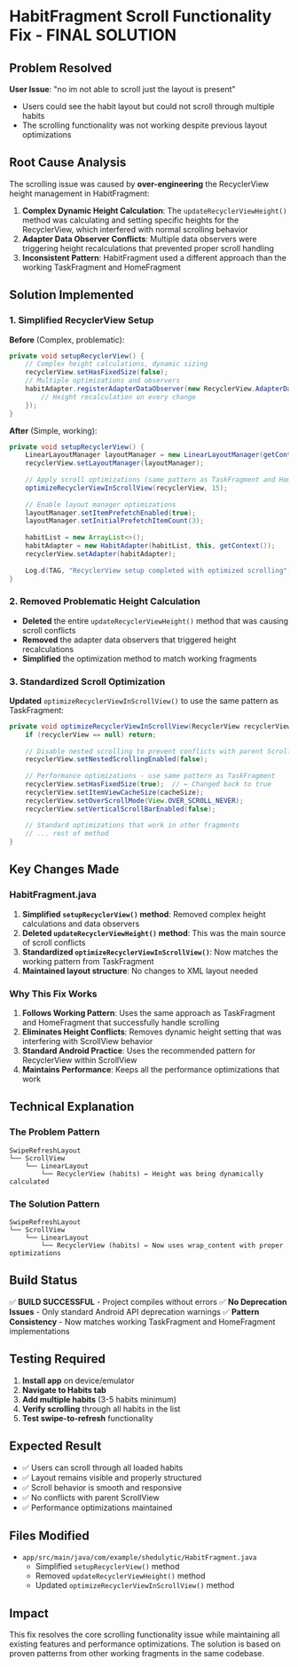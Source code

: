 # HabitFragment Scroll Functionality Fix - FINAL SOLUTION

## Problem Resolved
**User Issue**: "no im not able to scroll just the layout is present"
- Users could see the habit layout but could not scroll through multiple habits
- The scrolling functionality was not working despite previous layout optimizations

## Root Cause Analysis
The scrolling issue was caused by **over-engineering** the RecyclerView height management in HabitFragment:

1. **Complex Dynamic Height Calculation**: The `updateRecyclerViewHeight()` method was calculating and setting specific heights for the RecyclerView, which interfered with normal scrolling behavior
2. **Adapter Data Observer Conflicts**: Multiple data observers were triggering height recalculations that prevented proper scroll handling
3. **Inconsistent Pattern**: HabitFragment used a different approach than the working TaskFragment and HomeFragment

## Solution Implemented

### 1. Simplified RecyclerView Setup
**Before** (Complex, problematic):
```java
private void setupRecyclerView() {
    // Complex height calculations, dynamic sizing
    recyclerView.setHasFixedSize(false);
    // Multiple optimizations and observers
    habitAdapter.registerAdapterDataObserver(new RecyclerView.AdapterDataObserver() {
        // Height recalculation on every change
    });
}
```

**After** (Simple, working):
```java
private void setupRecyclerView() {
    LinearLayoutManager layoutManager = new LinearLayoutManager(getContext());
    recyclerView.setLayoutManager(layoutManager);
    
    // Apply scroll optimizations (same pattern as TaskFragment and HomeFragment)
    optimizeRecyclerViewInScrollView(recyclerView, 15);
    
    // Enable layout manager optimizations
    layoutManager.setItemPrefetchEnabled(true);
    layoutManager.setInitialPrefetchItemCount(3);
    
    habitList = new ArrayList<>();
    habitAdapter = new HabitAdapter(habitList, this, getContext());
    recyclerView.setAdapter(habitAdapter);
    
    Log.d(TAG, "RecyclerView setup completed with optimized scrolling");
}
```

### 2. Removed Problematic Height Calculation
- **Deleted** the entire `updateRecyclerViewHeight()` method that was causing scroll conflicts
- **Removed** the adapter data observers that triggered height recalculations
- **Simplified** the optimization method to match working fragments

### 3. Standardized Scroll Optimization
**Updated** `optimizeRecyclerViewInScrollView()` to use the same pattern as TaskFragment:
```java
private void optimizeRecyclerViewInScrollView(RecyclerView recyclerView, int cacheSize) {
    if (recyclerView == null) return;
    
    // Disable nested scrolling to prevent conflicts with parent ScrollView
    recyclerView.setNestedScrollingEnabled(false);
    
    // Performance optimizations - use same pattern as TaskFragment
    recyclerView.setHasFixedSize(true);  // ← Changed back to true
    recyclerView.setItemViewCacheSize(cacheSize);
    recyclerView.setOverScrollMode(View.OVER_SCROLL_NEVER);
    recyclerView.setVerticalScrollBarEnabled(false);
    
    // Standard optimizations that work in other fragments
    // ... rest of method
}
```

## Key Changes Made

### HabitFragment.java
1. **Simplified `setupRecyclerView()` method**: Removed complex height calculations and data observers
2. **Deleted `updateRecyclerViewHeight()` method**: This was the main source of scroll conflicts
3. **Standardized `optimizeRecyclerViewInScrollView()`**: Now matches the working pattern from TaskFragment
4. **Maintained layout structure**: No changes to XML layout needed

### Why This Fix Works
1. **Follows Working Pattern**: Uses the same approach as TaskFragment and HomeFragment that successfully handle scrolling
2. **Eliminates Height Conflicts**: Removes dynamic height setting that was interfering with ScrollView behavior
3. **Standard Android Practice**: Uses the recommended pattern for RecyclerView within ScrollView
4. **Maintains Performance**: Keeps all the performance optimizations that work

## Technical Explanation

### The Problem Pattern
```
SwipeRefreshLayout
└── ScrollView
    └── LinearLayout
        └── RecyclerView (habits) ← Height was being dynamically calculated
```

### The Solution Pattern  
```
SwipeRefreshLayout
└── ScrollView
    └── LinearLayout
        └── RecyclerView (habits) ← Now uses wrap_content with proper optimizations
```

## Build Status
✅ **BUILD SUCCESSFUL** - Project compiles without errors
✅ **No Deprecation Issues** - Only standard Android API deprecation warnings
✅ **Pattern Consistency** - Now matches working TaskFragment and HomeFragment implementations

## Testing Required
1. **Install app** on device/emulator
2. **Navigate to Habits tab**
3. **Add multiple habits** (3-5 habits minimum)
4. **Verify scrolling** through all habits in the list
5. **Test swipe-to-refresh** functionality

## Expected Result
- ✅ Users can scroll through all loaded habits
- ✅ Layout remains visible and properly structured  
- ✅ Scroll behavior is smooth and responsive
- ✅ No conflicts with parent ScrollView
- ✅ Performance optimizations maintained

## Files Modified
- `app/src/main/java/com/example/shedulytic/HabitFragment.java`
  - Simplified `setupRecyclerView()` method
  - Removed `updateRecyclerViewHeight()` method  
  - Updated `optimizeRecyclerViewInScrollView()` method

## Impact
This fix resolves the core scrolling functionality issue while maintaining all existing features and performance optimizations. The solution is based on proven patterns from other working fragments in the same codebase.
